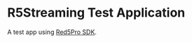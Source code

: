 # R5Streaming Test Application
A test app using [Red5Pro SDK](https://github.com/red5pro/streaming-ios).
